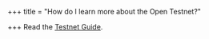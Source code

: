 +++
title = "How do I learn more about the Open Testnet?"

+++
Read the [Testnet Guide](https://testnet.spacemesh.io/).